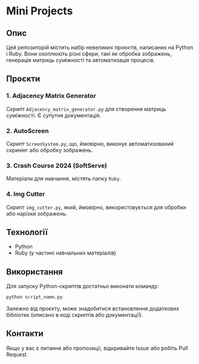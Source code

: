 # Mini Projects

## Опис
Цей репозиторій містить набір невеликих проєктів, написаних на Python і Ruby. Вони охоплюють різні сфери, такі як обробка зображень, генерація матриць суміжності та автоматизація процесів.

## Проєкти

### 1. Adjacency Matrix Generator
Скрипт `Adjacency_matrix_generator.py` для створення матриць суміжності. Є супутня документація.

### 2. AutoScreen
Скрипт `ScreenSystem.py`, що, ймовірно, виконує автоматизований скринінг або обробку зображень.

### 3. Crash Course 2024 (SoftServe)
Матеріали для навчання, містять папку `Ruby`.

### 4. Img Cutter
Скрипт `img_cutter.py`, який, ймовірно, використовується для обробки або нарізки зображень.

## Технології
- Python
- Ruby (у частині навчальних матеріалів)

## Використання
Для запуску Python-скриптів достатньо виконати команду:
```bash
python script_name.py
```
Залежно від проєкту, може знадобитися встановлення додаткових бібліотек (описано в коді скриптів або документації).

## Контакти
Якщо у вас є питання або пропозиції, відкривайте Issue або робіть Pull Request.

